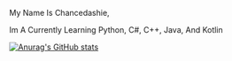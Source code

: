 My Name Is Chancedashie,

Im A Currently Learning Python, C#, C++, Java, And Kotlin

[![Anurag's GitHub stats](https://github-readme-stats.vercel.app/api?username=Chancedashie-GGGG)](https://github.com/anuraghazra/github-readme-stats)
<!---
Chancedashie-GGGG/Chancedashie-GGGG is a ✨ special ✨ repository because its `README.md` (this file) appears on your GitHub profile.
You can click the Preview link to take a look at your changes.
--->
